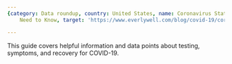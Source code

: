 ```yaml
---
{category: Data roundup, country: United States, name: Coronavirus Statistics You
    Need to Know, target: 'https://www.everlywell.com/blog/covid-19/coronavirus-statistics/'}

---
```


This guide covers helpful information and data points about testing, symptoms, and recovery for COVID-19.